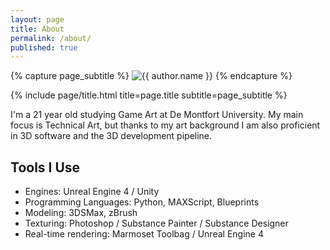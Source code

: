 ```yaml
---
layout: page
title: About
permalink: /about/
published: true
---
```


<div class="page" markdown="1">

{% capture page_subtitle %}
<img
    class="me"
    alt="{{ author.name }}"
    src="{{ site.author.photo | relative_url }}"
    srcset="{{ site.author.photo2x | relative_url }} 2x"
/>
{% endcapture %}

{% include page/title.html title=page.title subtitle=page_subtitle %}

I'm a 21 year old studying Game Art at De Montfort University. My main focus is Technical Art, but thanks to my art background I am also proficient in 3D software and the 3D development pipeline.

## Tools I Use

* Engines: Unreal Engine 4 / Unity
* Programming Languages: Python, MAXScript, Blueprints
* Modeling: 3DSMax, zBrush
* Texturing: Photoshop / Substance Painter / Substance Designer
* Real-time rendering: Marmoset Toolbag / Unreal Engine 4


</div>

